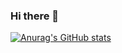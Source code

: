 ### Hi there 👋
[![Anurag's GitHub stats](https://github-readme-stats.vercel.app/api?ChillYTT=anuraghazra)](https://github.com/ChillYTT/github-readme-stats)
